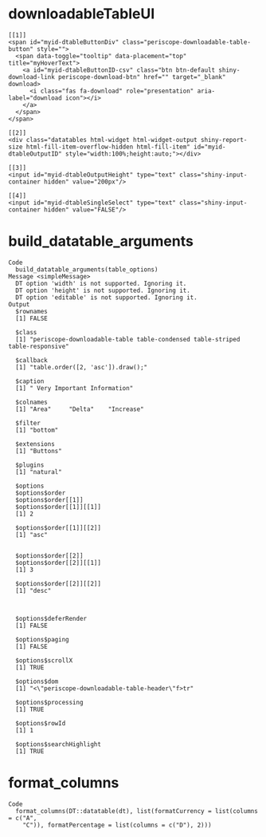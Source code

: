 # downloadableTableUI

    [[1]]
    <span id="myid-dtableButtonDiv" class="periscope-downloadable-table-button" style="">
      <span data-toggle="tooltip" data-placement="top" title="myHoverText">
        <a id="myid-dtableButtonID-csv" class="btn btn-default shiny-download-link periscope-download-btn" href="" target="_blank" download>
          <i class="fas fa-download" role="presentation" aria-label="download icon"></i>
        </a>
      </span>
    </span>
    
    [[2]]
    <div class="datatables html-widget html-widget-output shiny-report-size html-fill-item-overflow-hidden html-fill-item" id="myid-dtableOutputID" style="width:100%;height:auto;"></div>
    
    [[3]]
    <input id="myid-dtableOutputHeight" type="text" class="shiny-input-container hidden" value="200px"/>
    
    [[4]]
    <input id="myid-dtableSingleSelect" type="text" class="shiny-input-container hidden" value="FALSE"/>
    

# build_datatable_arguments

    Code
      build_datatable_arguments(table_options)
    Message <simpleMessage>
      DT option 'width' is not supported. Ignoring it.
      DT option 'height' is not supported. Ignoring it.
      DT option 'editable' is not supported. Ignoring it.
    Output
      $rownames
      [1] FALSE
      
      $class
      [1] "periscope-downloadable-table table-condensed table-striped table-responsive"
      
      $callback
      [1] "table.order([2, 'asc']).draw();"
      
      $caption
      [1] " Very Important Information"
      
      $colnames
      [1] "Area"     "Delta"    "Increase"
      
      $filter
      [1] "bottom"
      
      $extensions
      [1] "Buttons"
      
      $plugins
      [1] "natural"
      
      $options
      $options$order
      $options$order[[1]]
      $options$order[[1]][[1]]
      [1] 2
      
      $options$order[[1]][[2]]
      [1] "asc"
      
      
      $options$order[[2]]
      $options$order[[2]][[1]]
      [1] 3
      
      $options$order[[2]][[2]]
      [1] "desc"
      
      
      
      $options$deferRender
      [1] FALSE
      
      $options$paging
      [1] FALSE
      
      $options$scrollX
      [1] TRUE
      
      $options$dom
      [1] "<\"periscope-downloadable-table-header\"f>tr"
      
      $options$processing
      [1] TRUE
      
      $options$rowId
      [1] 1
      
      $options$searchHighlight
      [1] TRUE
      
      

# format_columns

    Code
      format_columns(DT::datatable(dt), list(formatCurrency = list(columns = c("A",
        "C")), formatPercentage = list(columns = c("D"), 2)))

